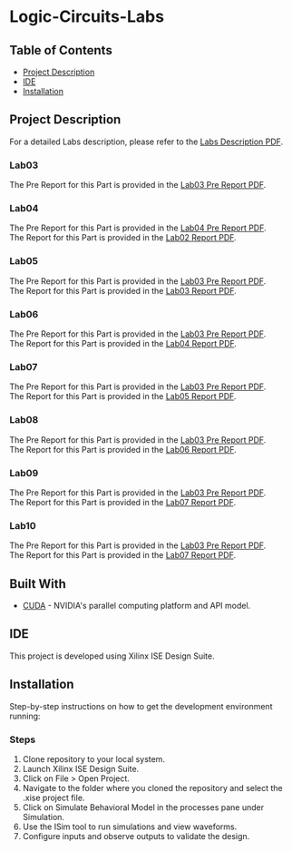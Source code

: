 # Logic-Circuits-Labs

## Table of Contents
- [Project Description](#project-description)
- [IDE](#ide)
- [Installation](#installation)

## Project Description
For a detailed Labs description, please refer to the [Labs Description PDF](./LogicLabManual%20(1).pdf).

### Lab03
The Pre Report for this Part is provided in the [Lab03 Pre Report PDF](./Lab03/پیش%20گزارش%20آزمایش%20۳%20منطقی%20-%20۹۹۳۱۰۶۱.pdf).

### Lab04
The Pre Report for this Part is provided in the [Lab04 Pre Report PDF](./Lab04/پیش%20گزارش%20آزمایش%20۴%20منطقی%20-%20۹۹۳۱۰۶۱.pdf). <br />
The Report for this Part is provided in the [Lab02 Report PDF](./Lab02/MohammadMehdiNazari_9931061_Lab2.pdf).

### Lab05
The Pre Report for this Part is provided in the [Lab03 Pre Report PDF](./Lab03/پیش%20گزارش%20آزمایش%20۳%20منطقی%20-%20۹۹۳۱۰۶۱.pdf). <br />
The Report for this Part is provided in the [Lab03 Report PDF](./Lab03/9931062_9931061_lab3.pdf).

### Lab06
The Pre Report for this Part is provided in the [Lab03 Pre Report PDF](./Lab03/پیش%20گزارش%20آزمایش%20۳%20منطقی%20-%20۹۹۳۱۰۶۱.pdf). <br />
The Report for this Part is provided in the [Lab04 Report PDF](./Lab04/MP_Lab04_Report-9931061-9931062.pdf).

### Lab07
The Pre Report for this Part is provided in the [Lab03 Pre Report PDF](./Lab03/پیش%20گزارش%20آزمایش%20۳%20منطقی%20-%20۹۹۳۱۰۶۱.pdf). <br />
The Report for this Part is provided in the [Lab05 Report PDF](./Lab05/9931061_9931062.pdf).

### Lab08
The Pre Report for this Part is provided in the [Lab03 Pre Report PDF](./Lab03/پیش%20گزارش%20آزمایش%20۳%20منطقی%20-%20۹۹۳۱۰۶۱.pdf). <br />
The Report for this Part is provided in the [Lab06 Report PDF](./Lab06/9931061_9931061.pdf).

### Lab09
The Pre Report for this Part is provided in the [Lab03 Pre Report PDF](./Lab03/پیش%20گزارش%20آزمایش%20۳%20منطقی%20-%20۹۹۳۱۰۶۱.pdf). <br />
The Report for this Part is provided in the [Lab07 Report PDF](./Lab07/MPLab07_Report-9931061-9931062.pdf).

### Lab10
The Pre Report for this Part is provided in the [Lab03 Pre Report PDF](./Lab03/پیش%20گزارش%20آزمایش%20۳%20منطقی%20-%20۹۹۳۱۰۶۱.pdf). <br />
The Report for this Part is provided in the [Lab07 Report PDF](./Lab07/MPLab07_Report-9931061-9931062.pdf).

## Built With
- [CUDA](https://developer.nvidia.com/cuda-zone) - NVIDIA's parallel computing platform and API model.

## IDE
This project is developed using Xilinx ISE Design Suite.

## Installation
Step-by-step instructions on how to get the development environment running:

### Steps
1. Clone repository to your local system.
2. Launch Xilinx ISE Design Suite.
3. Click on File > Open Project.
4. Navigate to the folder where you cloned the repository and select the .xise project file.
5. Click on Simulate Behavioral Model in the processes pane under Simulation.
6. Use the ISim tool to run simulations and view waveforms.
7. Configure inputs and observe outputs to validate the design.
